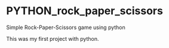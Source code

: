 # PYTHON_rock_paper_scissors
Simple Rock-Paper-Scissors game using python

This was my first project with python.
